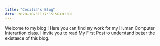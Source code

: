 ```yaml
---
title: "Cecilia's Blog"
date: 2020-10-31T17:15:58+01:00
---
```

Welcome to my blog ! Here you can find my work for my Human Computer Interaction class. 
I invite you to read My First Post to understand better the existance of this blog.

